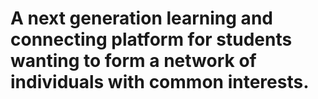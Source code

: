 # A next generation learning and connecting platform for students wanting to form a network of individuals with common interests.
